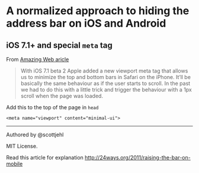 A normalized approach to hiding the address bar on iOS and Android
=======================

## iOS 7.1+ and special `meta` tag

From [Amazing Web aricle](http://theamazingweb.net/2013/12/19/minimal-ui-viewport-meta-tag/)

> With iOS 7.1 beta 2 Apple added a new viewport meta tag that allows us to minimize the top and bottom bars in Safari on the iPhone. It’ll be basically the same behaviour as if the user starts to scroll. In the past we had to do this with a little trick and trigger the behaviour with a 1px scroll when the page was loaded.

Add this to the top of the page in `head`

```
<meta name="viewport" content="minimal-ui">
```

---

Authored by @scottjehl

MIT License.

Read this article for explanation
http://24ways.org/2011/raising-the-bar-on-mobile
